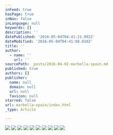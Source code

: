 ```yaml
---
inFeed: true
hasPage: true
inNav: false
inLanguage: null
keywords: []
description: ''
datePublished: '2016-05-04T04:41:21.092Z'
dateModified: '2016-05-04T04:41:08.810Z'
title: ''
author:
  - name: ''
    url: ''
sourcePath: _posts/2016-04-02-marbella-spain.md
published: true
authors: []
publisher:
  name: null
  domain: null
  url: null
  favicon: null
starred: false
url: marbella-spain/index.html
_type: Article

---
```

![](https://the-grid-user-content.s3-us-west-2.amazonaws.com/a32833a9-b155-493e-8299-ff5bb1b5a345.jpg)
![](https://the-grid-user-content.s3-us-west-2.amazonaws.com/0f8c5f3b-03a6-4053-af5e-71c52f1b0aa4.jpg)
![](https://the-grid-user-content.s3-us-west-2.amazonaws.com/0019a3c1-50ff-4bb2-b1a2-a782eaaa1b30.jpg)
![](https://the-grid-user-content.s3-us-west-2.amazonaws.com/62958184-93aa-45a4-9c0d-6abd7d8c75d3.jpg)
![](https://the-grid-user-content.s3-us-west-2.amazonaws.com/2a3116f3-d86c-4f72-8c92-bd1d581fc491.jpg)
![](https://the-grid-user-content.s3-us-west-2.amazonaws.com/16f0ac4f-4946-4e47-8d11-6704e0cdef83.jpg)
![](https://the-grid-user-content.s3-us-west-2.amazonaws.com/42bd8253-c5b6-4aee-aaca-ba2180458ee5.jpg)
![](https://the-grid-user-content.s3-us-west-2.amazonaws.com/d33269c0-a805-44db-9cff-2b94cfca91f3.jpg)
![](https://the-grid-user-content.s3-us-west-2.amazonaws.com/516a122e-3ea2-49d8-8a73-8ad367a6dbe3.jpg)
![](https://the-grid-user-content.s3-us-west-2.amazonaws.com/99b88e19-87b9-4936-a90d-4e030ae258bf.jpg)